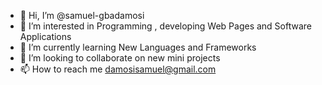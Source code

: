- 👋 Hi, I’m @samuel-gbadamosi
- 👀 I’m interested in Programming , developing Web Pages and Software Applications
- 🌱 I’m currently learning New Languages and Frameworks 
- 💞️ I’m looking to collaborate on new mini projects 
- 📫 How to reach me damosisamuel@gmail.com

<!---
samuel-gbadamosi/samuel-gbadamosi is a ✨ special ✨ repository because its `README.md` (this file) appears on your GitHub profile.
You can click the Preview link to take a look at your changes.
--->
